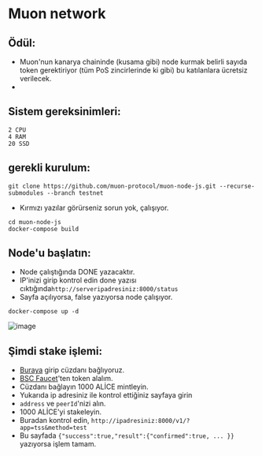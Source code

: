 # Muon network

## Ödül:

* Muon'nun kanarya chaininde (kusama gibi) node kurmak belirli sayıda token gerektiriyor (tüm PoS zincirlerinde ki gibi) bu katılanlara ücretsiz verilecek.
* 
## Sistem gereksinimleri:
```
2 CPU
4 RAM
20 SSD
```

## gerekli kurulum:
```
git clone https://github.com/muon-protocol/muon-node-js.git --recurse-submodules --branch testnet
```
* Kırmızı yazılar görürseniz sorun yok, çalışıyor.

```
cd muon-node-js
docker-compose build
```

## Node'u başlatın:
* Node çalıştığında DONE yazacaktır.
* IP'inizi girip kontrol edin done yazısı cıktığında`http://serveripadresiniz:8000/status`
* Sayfa açılıyorsa, false yazıyorsa node çalışıyor.

```
docker-compose up -d
```

![image](https://user-images.githubusercontent.com/101149671/213519322-d3ab9641-2eeb-4e19-bdd7-ea580ad089f6.png)


## Şimdi stake işlemi:

* [Buraya](https://alice.muon.net/join) girip cüzdanı bağlıyoruz.
* [BSC Faucet](https://testnet.bnbchain.org/faucet-smart)'ten token alalım.
* Cüzdanı bağlayın 1000 ALİCE mintleyin.
* Yukarıda ip adresiniz ile kontrol ettiğiniz sayfaya girin
* `address` ve `peerId`'nizi alın. 
* 1000 ALİCE'yi stakeleyin.
* Buradan kontrol edin, `http://ipadresiniz:8000/v1/?app=tss&method=test`
* Bu sayfada `{"success":true,"result":{"confirmed":true, ... }}` yazıyorsa işlem tamam.
